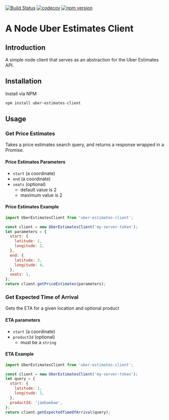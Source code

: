 [![Build Status](https://travis-ci.org/jaebradley/uber-estimates-client.svg?branch=master)](https://travis-ci.org/jaebradley/uber-estimates-client)
[![codecov](https://codecov.io/gh/jaebradley/uber-estimates-client/branch/master/graph/badge.svg)](https://codecov.io/gh/jaebradley/uber-estimates-client)
[![npm version](https://badge.fury.io/js/uber-estimates-client.svg)](https://badge.fury.io/js/uber-estimates-client)

# A Node Uber Estimates Client

## Introduction

A simple node client that serves as an abstraction for the Uber Estimates API.

## Installation

Install via NPM

```bash
npm install uber-estimates-client
```

## Usage

### Get Price Estimates

Takes a price estimates search query, and returns a response wrapped in a Promise.

#### Price Estimates Parameters

* `start` (a coordinate)
* `end` (a coordinate)
* `seats` (optional)
  * default value is 2
  * maximum value is 2

#### Price Estimates Example

```javascript
import UberEstimatesClient from 'uber-estimates-client';

const client = new UberEstimatesClient('my-server-token');
let parameters = {
  start: {
    latitude: 1,
    longitude: 2,
  },
  end: {
    latitude: 3,
    longitude: 4,
  },
  seats: 1,
};
return client.getPriceEstimates(parameters);
```

### Get Expected Time of Arrival

Gets the ETA for a given location and optional product

#### ETA parameters

  * `start` (a coordinate)
  * `productId` (optional)
    * must be a `string`

#### ETA Example

```javascript
import UberEstimatesClient from 'uber-estimates-client';

const client = new UberEstimatesClient('my-server-token');
let query = {
  start: {
    latitude: 1,
    longitude: 2,
  },
  productId: 'jaebaebae',
};
return client.getExpectedTimeOfArrival(query);
```
